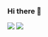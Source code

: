### Hi there 👋

![](https://github-readme-stats.vercel.app/api?username=LeiRoF&layout=compact&theme=react&hide=TeX)
![](https://github-readme-stats.vercel.app/api/top-langs/?username=LeiRoF&layout=compact&theme=react&hide=TeX)

